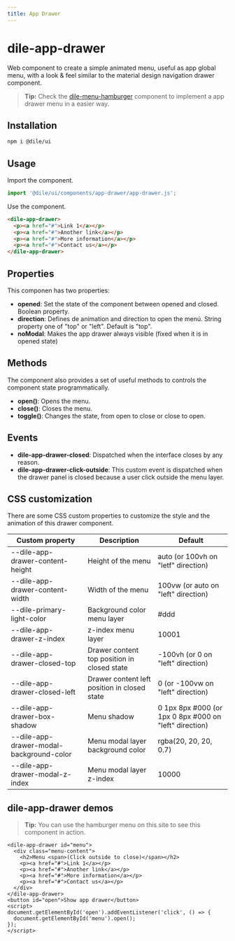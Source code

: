 ```yaml
---
title: App Drawer
---
```



# dile-app-drawer

Web component to create a simple animated menu, useful as app global menu, with a look & feel similar to the material design navigation drawer component.

> **Tip:** Check the [dile-menu-hamburger](/components/dile-menu-hamburger) component to implement a app drawer menu in a easier way.

## Installation

```bash
npm i @dile/ui
```

## Usage

Import the component.

```javascript
import '@dile/ui/components/app-drawer/app-drawer.js';
```

Use the component.

```html
<dile-app-drawer>
  <p><a href="#">Link 1</a></p>
  <p><a href="#">Another link</a></p>
  <p><a href="#">More information</a></p>
  <p><a href="#">Contact us</a></p>
</dile-app-drawer>
```

## Properties

This componen has two properties:

- **opened**: Set the state of the component between opened and closed. Boolean property.
- **direction**: Defines de animation and direction to open the menú. String property one of "top" or "left". Default is "top".
- **noModal**: Makes the app drawer always visible (fixed when it is in opened state)

## Methods

The component also provides a set of useful methods to controls the component state programmatically.

- **open()**: Opens the menu.
- **close()**: Closes the menu.
- **toggle()**: Changes the state, from open to close or close to open.

## Events

- **dile-app-drawer-closed**: Dispatched when the interface closes by any reason.
- **dile-app-drawer-click-outside**: This custom event is dispatched when the drawer panel is closed because a user click outside the menu layer.

## CSS customization

There are some CSS custom properties to customize the style and the animation of this drawer component.

Custom property | Description | Default
----------------|-------------|---------
--dile-app-drawer-content-height | Height of the menu | auto (or 100vh on "letf" direction)
--dile-app-drawer-content-width | Width of the menu | 100vw (or auto on "left" direction)
--dile-primary-light-color | Background color menu layer | #ddd
--dile-app-drawer-z-index | z-index menu layer | 10001
--dile-app-drawer-closed-top | Drawer content top position in closed state | -100vh (or 0 on "left" direction) 
--dile-app-drawer-closed-left | Drawer content left position in closed state | 0 (or -100vw on "left" direction) 
--dile-app-drawer-box-shadow | Menu shadow | 0 1px 8px #000 (or 1px 0 8px #000 on "left" direction)
--dile-app-drawer-modal-background-color | Menu modal layer background color | rgba(20, 20, 20, 0.7)
--dile-app-drawer-modal-z-index | Menu modal layer z-index | 10000

## dile-app-drawer demos

> **Tip:** You can use the hamburger menu on this site to see this component in action.

```html:preview
<dile-app-drawer id="menu">
  <div class="menu-content">
    <h2>Menu <span>(Click outside to close)</span></h2>
    <p><a href="#">Link 1</a></p>
    <p><a href="#">Another link</a></p>
    <p><a href="#">More information</a></p>
    <p><a href="#">Contact us</a></p>
  </div>
</dile-app-drawer>
<button id="open">Show app drawer</button>
<script>
document.getElementById('open').addEventListener('click', () => {
  document.getElementById('menu').open();
});
</script>
```